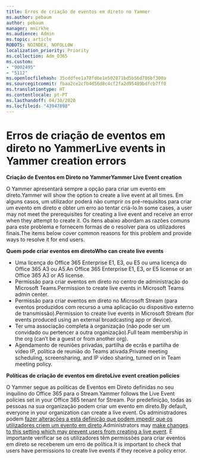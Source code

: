 ```yaml
---
title: Erros de criação de eventos em direto no Yammer
ms.author: pebaum
author: pebaum
manager: mnirkhe
ms.audience: Admin
ms.topic: article
ROBOTS: NOINDEX, NOFOLLOW
localization_priority: Priority
ms.collection: Adm_O365
ms.custom:
- "9002495"
- "5112"
ms.openlocfilehash: 35cddfee1a78fd6e1e502871bd5b56d786bf300a
ms.sourcegitcommit: fbaa2ce2cfb4d56d8c4cf2fa2d95489bdfcb7ff0
ms.translationtype: HT
ms.contentlocale: pt-PT
ms.lasthandoff: 04/30/2020
ms.locfileid: "43947898"
---
```

# <a name="live-events-in-yammer-creation-errors"></a><span data-ttu-id="683ca-102">Erros de criação de eventos em direto no Yammer</span><span class="sxs-lookup"><span data-stu-id="683ca-102">Live events in Yammer creation errors</span></span>

<span data-ttu-id="683ca-103">**Criação de Eventos em Direto no Yammer**</span><span class="sxs-lookup"><span data-stu-id="683ca-103">**Yammer Live Event creation**</span></span>

<span data-ttu-id="683ca-104">O Yammer apresentará sempre a opção para criar um evento em direto.</span><span class="sxs-lookup"><span data-stu-id="683ca-104">Yammer will show the option to create a live event at all times.</span></span> <span data-ttu-id="683ca-105">Em alguns casos, um utilizador poderá não cumprir os pré-requisitos para criar um evento em direto e obter um erro ao tentar criá-lo.</span><span class="sxs-lookup"><span data-stu-id="683ca-105">In some cases, a user may not meet the prerequisites for creating a live event and receive an error when they attempt to create it.</span></span> <span data-ttu-id="683ca-106">Os itens abaixo abordam as razões comuns para este problema e fornecem formas de o resolver para os utilizadores finais.</span><span class="sxs-lookup"><span data-stu-id="683ca-106">The items below cover common reasons for this problem and provide ways to resolve it for end users.</span></span>

<span data-ttu-id="683ca-107">**Quem pode criar eventos em direto**</span><span class="sxs-lookup"><span data-stu-id="683ca-107">**Who can create live events**</span></span>
- <span data-ttu-id="683ca-108">Uma licença do Office 365 Enterprise E1, E3, ou E5 ou uma licença do Office 365 A3 ou A5.</span><span class="sxs-lookup"><span data-stu-id="683ca-108">An Office 365 Enterprise E1, E3, or E5 license or an Office 365 A3 or A5 license.</span></span>
- <span data-ttu-id="683ca-109">Permissão para criar eventos em direto no centro de administração do Microsoft Teams.</span><span class="sxs-lookup"><span data-stu-id="683ca-109">Permission to create live events in Microsoft Teams admin center.</span></span>
- <span data-ttu-id="683ca-110">Permissão para criar eventos em direto no Microsoft Stream (para eventos produzidos com recurso a uma aplicação ou dispositivo externo de transmissão).</span><span class="sxs-lookup"><span data-stu-id="683ca-110">Permission to create live events in Microsoft Stream (for events produced using an external broadcasting app or device).</span></span>
- <span data-ttu-id="683ca-111">Ter uma associação completa à organização (não pode ser um convidado ou pertencer a outra organização).</span><span class="sxs-lookup"><span data-stu-id="683ca-111">Full team membership in the org (can’t be a guest or from another org).</span></span>
- <span data-ttu-id="683ca-112">Agendamento de reuniões privadas, partilha de ecrãs e partilha de vídeo IP, política de reunião do Teams ativada.</span><span class="sxs-lookup"><span data-stu-id="683ca-112">Private meeting scheduling, screensharing, and IP video sharing, turned on in Team meeting policy.</span></span>

<span data-ttu-id="683ca-113">**Políticas de criação de eventos em direto**</span><span class="sxs-lookup"><span data-stu-id="683ca-113">**Live event creation policies**</span></span>

<span data-ttu-id="683ca-114">O Yammer segue as políticas de Eventos em Direto definidas no seu inquilino do Office 365 para o Stream.</span><span class="sxs-lookup"><span data-stu-id="683ca-114">Yammer follows the Live Event policies set in your Office 365 tenant for Stream.</span></span> <span data-ttu-id="683ca-115">Por predefinição, todas as pessoas na sua organização podem criar um evento em direto.</span><span class="sxs-lookup"><span data-stu-id="683ca-115">By default, everyone in your organization can create a live event.</span></span> <span data-ttu-id="683ca-116">Os administradores podem [fazer alterações a esta definição que podem impedir que os utilizadores criem um evento em direto](https://docs.microsoft.com/stream/live-event-administration#enabling-and-restricting-users-to-creating).</span><span class="sxs-lookup"><span data-stu-id="683ca-116">Administrators may [make changes to this setting which may prevent users from creating a live event](https://docs.microsoft.com/stream/live-event-administration#enabling-and-restricting-users-to-creating).</span></span> <span data-ttu-id="683ca-117">É importante verificar se os utilizadores têm permissões para criar eventos em direto se receberem um erro de política.</span><span class="sxs-lookup"><span data-stu-id="683ca-117">It is important to check that users have permissions to create live events if they receive a policy error.</span></span>
